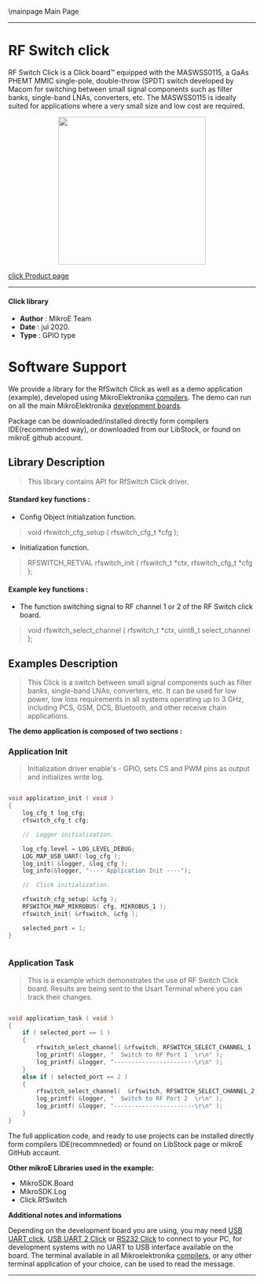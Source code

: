 \mainpage Main Page
 
---
# RF Switch click

RF Switch Click is a Click board™ equipped with the MASWSS0115, a GaAs PHEMT MMIC single-pole, double-throw (SPDT) switch developed by Macom for switching between small signal components such as filter banks, single-band LNAs, converters, etc. The MASWSS0115 is ideally suited for applications where a very small size and low cost are required.

<p align="center">
  <img src="https://download.mikroe.com/images/click_for_ide/rfswitch_click.png" height=300px>
</p>


[click Product page](<https://www.mikroe.com/rf-switch-click>)

---


#### Click library 

- **Author**        : MikroE Team
- **Date**          : jul 2020.
- **Type**          : GPIO type


# Software Support

We provide a library for the RfSwitch Click 
as well as a demo application (example), developed using MikroElektronika 
[compilers](http://shop.mikroe.com/compilers). 
The demo can run on all the main MikroElektronika [development boards](http://shop.mikroe.com/development-boards).

Package can be downloaded/installed directly form compilers IDE(recommended way), or downloaded from our LibStock, or found on mikroE github account. 

## Library Description

> This library contains API for RfSwitch Click driver.

#### Standard key functions :

- Config Object Initialization function.
> void rfswitch_cfg_setup ( rfswitch_cfg_t *cfg ); 
 
- Initialization function.
> RFSWITCH_RETVAL rfswitch_init ( rfswitch_t *ctx, rfswitch_cfg_t *cfg );


#### Example key functions :

- The function switching signal to RF channel 1 or 2 of the RF Switch click board.
> void rfswitch_select_channel ( rfswitch_t *ctx, uint8_t select_channel );

## Examples Description

> This Click is a switch between small signal components such as filter banks, single-band LNAs,
> converters, etc. It can be used for low power, low loss requirements in all systems operating
> up to 3 GHz, including PCS, GSM, DCS, Bluetooth, and other receive chain applications.  

**The demo application is composed of two sections :**

### Application Init 

> Initialization driver enable's - GPIO, sets CS and PWM pins as output 
> and initializes write log.

```c

void application_init ( void )
{
    log_cfg_t log_cfg;
    rfswitch_cfg_t cfg;

    //  Logger initialization.

    log_cfg.level = LOG_LEVEL_DEBUG;
    LOG_MAP_USB_UART( log_cfg );
    log_init( &logger, &log_cfg );
    log_info(&logger, "---- Application Init ----");

    //  Click initialization.

    rfswitch_cfg_setup( &cfg );
    RFSWITCH_MAP_MIKROBUS( cfg, MIKROBUS_1 );
    rfswitch_init( &rfswitch, &cfg );

    selected_port = 1;
}
  
```

### Application Task

> This is a example which demonstrates the use of RF Switch Click board.
> Results are being sent to the Usart Terminal where you can track their changes.

```c

void application_task ( void )
{
    if ( selected_port == 1 ) 
    {
        rfswitch_select_channel( &rfswitch, RFSWITCH_SELECT_CHANNEL_1 );
        log_printf( &logger, "  Switch to RF Port 1  \r\n" );
        log_printf( &logger, "-----------------------\r\n" );
    }
    else if ( selected_port == 2 ) 
    {
        rfswitch_select_channel(  &rfswitch, RFSWITCH_SELECT_CHANNEL_2 );
        log_printf( &logger, "  Switch to RF Port 2  \r\n" );
        log_printf( &logger, "-----------------------\r\n" );
    }
}

```
 

The full application code, and ready to use projects can be  installed directly form compilers IDE(recommneded) or found on LibStock page or mikroE GitHub accaunt.

**Other mikroE Libraries used in the example:** 

- MikroSDK.Board
- MikroSDK.Log
- Click.RfSwitch

**Additional notes and informations**

Depending on the development board you are using, you may need 
[USB UART click](http://shop.mikroe.com/usb-uart-click), 
[USB UART 2 Click](http://shop.mikroe.com/usb-uart-2-click) or 
[RS232 Click](http://shop.mikroe.com/rs232-click) to connect to your PC, for 
development systems with no UART to USB interface available on the board. The 
terminal available in all Mikroelektronika 
[compilers](http://shop.mikroe.com/compilers), or any other terminal application 
of your choice, can be used to read the message.



---
